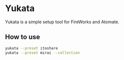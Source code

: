 # Yukata

Yukata is a simple setup tool for FireWorks and Atomate.

## How to use

```bash
yukata --preset itoshare
yukata --preset mirai --collection 
```
